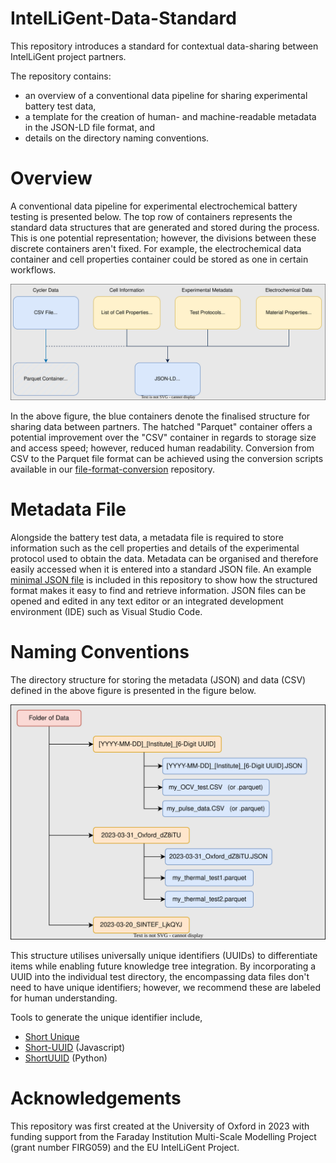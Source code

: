 # IntelLiGent-Data-Standard

This repository introduces a standard for contextual data-sharing between IntelLiGent project partners.

The repository contains:
- an overview of a conventional data pipeline for sharing experimental battery test data,
- a template for the creation of human- and machine-readable metadata in the JSON-LD file format, and
- details on the directory naming conventions.

# Overview

A conventional data pipeline for experimental electrochemical battery testing is presented below. The top row of containers represents the standard data structures that are generated and stored during the process. This is one potential representation; however, the divisions between these discrete containers aren't fixed. For example, the electrochemical data container and cell properties container could be stored as one in certain workflows. 

![Alt text](./assets/Data_Structure.svg)

In the above figure, the blue containers denote the finalised structure for sharing data between partners. The hatched "Parquet" container offers a potential improvement over the "CSV" container in regards to storage size and access speed; however, reduced human readability. Conversion from CSV to the Parquet file format can be achieved using the conversion scripts available in our [file-format-conversion](https://github.com/Battery-Intelligence-Lab/file-format-conversion) repository.

# Metadata File

Alongside the battery test data, a metadata file is required to store information such as the cell properties and details of the experimental protocol used to obtain the data. Metadata can be organised and therefore easily accessed when it is entered into a standard JSON file. An example [minimal JSON file](https://github.com/Battery-Intelligence-Lab/IntelLiGent-Data-Standard/blob/main/example/2023-04-10_Oxford_drF73t.json) is included in this repository to show how the structured format makes it easy to find and retrieve information. JSON files can be opened and edited in any text editor or an integrated development environment (IDE) such as Visual Studio Code.

# Naming Conventions

The directory structure for storing the metadata (JSON) and data (CSV) defined in the above figure is presented in the figure below. 

![Alt text](./assets/Directory.svg)

This structure utilises universally unique identifiers (UUIDs) to differentiate items while enabling future knowledge tree integration. By incorporating a UUID into the individual test directory, the encompassing data files don't need to have unique identifiers; however, we recommend these are labeled for human understanding.

Tools to generate the unique identifier include,
- [Short Unique](https://shortunique.id/)
- [Short-UUID](https://www.npmjs.com/package/short-uuid) (Javascript)
- [ShortUUID](https://pypi.org/project/shortuuid/) (Python)

# Acknowledgements

This repository was first created at the University of Oxford in 2023 with funding support from the Faraday Institution Multi-Scale Modelling Project (grant number FIRG059) and the EU IntelLiGent Project.

